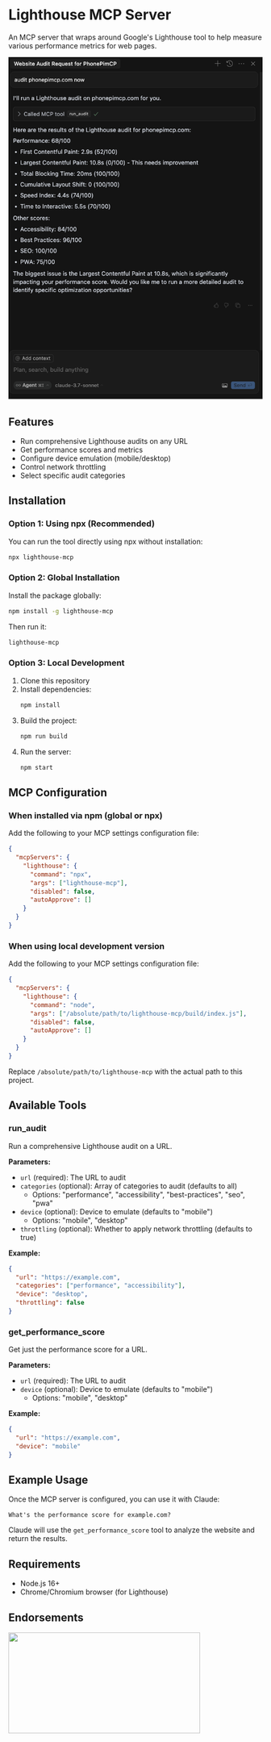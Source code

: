# Lighthouse MCP Server

An MCP server that wraps around Google's Lighthouse tool to help measure various performance metrics for web pages.

![Lighthouse MCP Server Screenshot](screenshot.png)

## Features

- Run comprehensive Lighthouse audits on any URL
- Get performance scores and metrics
- Configure device emulation (mobile/desktop)
- Control network throttling
- Select specific audit categories

## Installation

### Option 1: Using npx (Recommended)

You can run the tool directly using npx without installation:

```bash
npx lighthouse-mcp
```

### Option 2: Global Installation

Install the package globally:

```bash
npm install -g lighthouse-mcp
```

Then run it:

```bash
lighthouse-mcp
```

### Option 3: Local Development

1. Clone this repository
2. Install dependencies:
   ```bash
   npm install
   ```
3. Build the project:
   ```bash
   npm run build
   ```
4. Run the server:
   ```bash
   npm start
   ```

## MCP Configuration

### When installed via npm (global or npx)

Add the following to your MCP settings configuration file:

```json
{
  "mcpServers": {
    "lighthouse": {
      "command": "npx",
      "args": ["lighthouse-mcp"],
      "disabled": false,
      "autoApprove": []
    }
  }
}
```

### When using local development version

Add the following to your MCP settings configuration file:

```json
{
  "mcpServers": {
    "lighthouse": {
      "command": "node",
      "args": ["/absolute/path/to/lighthouse-mcp/build/index.js"],
      "disabled": false,
      "autoApprove": []
    }
  }
}
```

Replace `/absolute/path/to/lighthouse-mcp` with the actual path to this project.

## Available Tools

### run_audit

Run a comprehensive Lighthouse audit on a URL.

**Parameters:**
- `url` (required): The URL to audit
- `categories` (optional): Array of categories to audit (defaults to all)
  - Options: "performance", "accessibility", "best-practices", "seo", "pwa"
- `device` (optional): Device to emulate (defaults to "mobile")
  - Options: "mobile", "desktop"
- `throttling` (optional): Whether to apply network throttling (defaults to true)

**Example:**
```json
{
  "url": "https://example.com",
  "categories": ["performance", "accessibility"],
  "device": "desktop",
  "throttling": false
}
```

### get_performance_score

Get just the performance score for a URL.

**Parameters:**
- `url` (required): The URL to audit
- `device` (optional): Device to emulate (defaults to "mobile")
  - Options: "mobile", "desktop"

**Example:**
```json
{
  "url": "https://example.com",
  "device": "mobile"
}
```

## Example Usage

Once the MCP server is configured, you can use it with Claude:

```
What's the performance score for example.com?
```

Claude will use the `get_performance_score` tool to analyze the website and return the results.

## Requirements

- Node.js 16+
- Chrome/Chromium browser (for Lighthouse)

## Endorsements
<a href="https://glama.ai/mcp/servers/@priyankark/lighthouse-mcp">
  <img width="380" height="200" src="https://glama.ai/mcp/servers/@priyankark/lighthouse-mcp/badge" />
</a>
